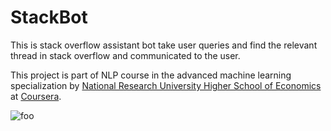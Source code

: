 # StackBot
This is stack overflow assistant bot take user queries and find the relevant thread in stack overflow and communicated to the user.

This project is part of NLP course in the advanced machine learning specialization by [National Research University Higher School of Economics](https://www.coursera.org/specializations/aml) at [Coursera](https://www.coursera.org/).

<p><img src="https://cdn.technologyadvice.com/wp-content/uploads/2018/02/friendly-chatbot-700x408.jpg" alt="foo" title="Chatbot" /></p>
